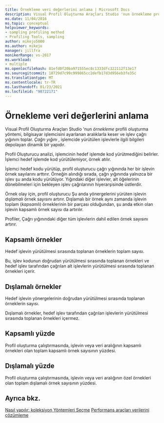 ```yaml
---
title: Örnekleme veri değerlerini anlama | Microsoft Docs
description: Visual Profil Oluşturma Araçları Studio 'nun örnekleme profili oluşturma yönteminin, küme aralıklarında bilgisayar işlemcisini nasıl kestireceğinizi ve işlev çağrı yığınını topladığını öğrenin.
ms.date: 11/04/2016
ms.topic: conceptual
helpviewer_keywords:
- sampling profiling method
- Profiling Tools, sampling
author: mikejo5000
ms.author: mikejo
manager: jillfra
monikerRange: vs-2017
ms.workload:
- multiple
ms.openlocfilehash: 81efd0f20ba971555ec8c1333dfc322112f13e17
ms.sourcegitcommit: 18729d7c99c999865cc2defb17d3d956eb3fe35c
ms.translationtype: MT
ms.contentlocale: tr-TR
ms.lasthandoff: 01/23/2021
ms.locfileid: "98722171"
---
```

# <a name="understand-sampling-data-values"></a>Örnekleme veri değerlerini anlama

Visual Profil Oluşturma Araçları Studio 'nun *örnekleme* profili oluşturma yöntemi, bilgisayar işlemcisini ayarlanan aralıklarla keser ve işlev çağrı yığınını toplar. *Çağrı yığını* , işlemcide yürütülen işlevlerle ilgili bilgileri depolayan dinamik bir yapıdır.

Profil Oluşturucu analizi, işlemcinin hedef işlemde kod yürütmediğini belirler. İşlemci hedef işlemde kod yürütülemiyor, örnek atılır.

İşlemci hedef kodu yürütüp, profil oluşturucu çağrı yığınında her bir işlevin örnek sayılarını arttırır. Örneğin alındığı sırada, çağrı yığınında yalnızca bir işlev şu anda kodu yürütüyor. Yığındaki diğer işlevler, alt öğelerinin dönebilmeleri için bekleyen işlev çağrılarının hiyerarşisinde üstlerdir.

Örnek olay için, profil oluşturucu Şu anda yönergelerini yürüten işlevin *dışlamalı* örnek sayısını artırır. Dışlamalı bir örnek aynı zamanda işlevin toplam (*kapsamlı*) örneklerinin bir parçası olduğundan, şu anda etkin olan işlevin kapsamlı örnek sayısı da artırılır.

 Profiler, Çağrı yığınındaki diğer tüm işlevlerin dahil edilen örnek sayısını artırır.

## <a name="inclusive-samples"></a>Kapsamlı örnekler

Hedef işlevin yürütülmesi sırasında toplanan örneklerin toplam sayısı.

Bu, işlev kodunun doğrudan yürütülmesi sırasında toplanan örnekleri ve hedef işlev tarafından çağrılan alt işlevlerin yürütülmesi sırasında toplanan örnekleri içerir.

## <a name="exclusive-samples"></a>Dışlamalı örnekler

Hedef işlevin yönergelerinin doğrudan yürütülmesi sırasında toplanan örneklerin sayısı.

Dışlamalı örnekler, hedef işlev tarafından çağrılan işlevlerin yürütülmesi sırasında toplanan örnekleri içermez.

## <a name="inclusive-percent"></a>Kapsamlı yüzde

Profil oluşturma çalıştırmasında, işlevin veya veri aralığının kapsamlı örnekleri olan toplam kapsamlı örnek sayısının yüzdesi.

## <a name="exclusive-percent"></a>Dışlamalı yüzde

Profil oluşturma çalıştırmasında, işlevin veya veri aralığının özel örnekleri olan toplam dışlamalı örnek sayısının yüzdesi.

## <a name="see-also"></a>Ayrıca bkz.

[Nasıl yapılır: koleksiyon Yöntemleri Seçme](../profiling/how-to-choose-collection-methods.md) 
 [Performans araçları verilerini çözümleme](../profiling/analyzing-performance-tools-data.md)
